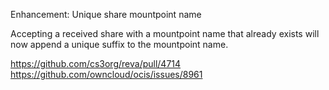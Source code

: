 Enhancement: Unique share mountpoint name

Accepting a received share with a mountpoint name that already exists will now append a unique suffix to the mountpoint name.

https://github.com/cs3org/reva/pull/4714
https://github.com/owncloud/ocis/issues/8961

